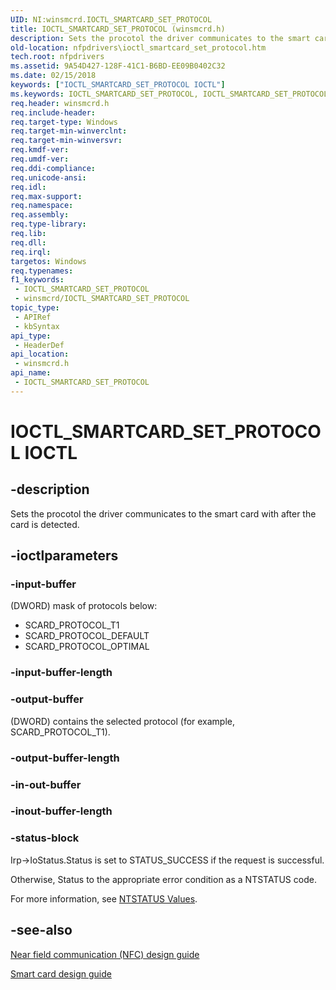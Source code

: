 ```yaml
---
UID: NI:winsmcrd.IOCTL_SMARTCARD_SET_PROTOCOL
title: IOCTL_SMARTCARD_SET_PROTOCOL (winsmcrd.h)
description: Sets the procotol the driver communicates to the smart card with after the card is detected.
old-location: nfpdrivers\ioctl_smartcard_set_protocol.htm
tech.root: nfpdrivers
ms.assetid: 9A54D427-128F-41C1-B6BD-EE09B0402C32
ms.date: 02/15/2018
keywords: ["IOCTL_SMARTCARD_SET_PROTOCOL IOCTL"]
ms.keywords: IOCTL_SMARTCARD_SET_PROTOCOL, IOCTL_SMARTCARD_SET_PROTOCOL control, IOCTL_SMARTCARD_SET_PROTOCOL control code [Near-Field Proximity Drivers], nfpdrivers.ioctl_smartcard_set_protocol, winsmcrd/IOCTL_SMARTCARD_SET_PROTOCOL
req.header: winsmcrd.h
req.include-header: 
req.target-type: Windows
req.target-min-winverclnt: 
req.target-min-winversvr: 
req.kmdf-ver: 
req.umdf-ver: 
req.ddi-compliance: 
req.unicode-ansi: 
req.idl: 
req.max-support: 
req.namespace: 
req.assembly: 
req.type-library: 
req.lib: 
req.dll: 
req.irql: 
targetos: Windows
req.typenames: 
f1_keywords:
 - IOCTL_SMARTCARD_SET_PROTOCOL
 - winsmcrd/IOCTL_SMARTCARD_SET_PROTOCOL
topic_type:
 - APIRef
 - kbSyntax
api_type:
 - HeaderDef
api_location:
 - winsmcrd.h
api_name:
 - IOCTL_SMARTCARD_SET_PROTOCOL
---
```


# IOCTL_SMARTCARD_SET_PROTOCOL IOCTL


## -description

Sets the procotol the driver communicates to the smart card with after the card is detected.

## -ioctlparameters

### -input-buffer

(DWORD) mask of protocols below:<ul>
<li>SCARD_PROTOCOL_T1</li>
<li>SCARD_PROTOCOL_DEFAULT</li>
<li>SCARD_PROTOCOL_OPTIMAL</li>
</ul>

### -input-buffer-length

### -output-buffer

(DWORD) contains the selected protocol (for example, SCARD_PROTOCOL_T1).

### -output-buffer-length

### -in-out-buffer

### -inout-buffer-length

### -status-block

Irp->IoStatus.Status is set to STATUS_SUCCESS if the request is successful.

Otherwise, Status to the appropriate error condition as a NTSTATUS code. 

For more information, see [NTSTATUS Values](https://docs.microsoft.com/windows-hardware/drivers/kernel/ntstatus-values).

## -see-also

<a href="https://go.microsoft.com/fwlink/p/?LinkID=785320">Near field communication (NFC) design guide</a>



<a href="https://docs.microsoft.com/windows-hardware/drivers/nfc/design-guide-smart-card">Smart card design guide</a>

